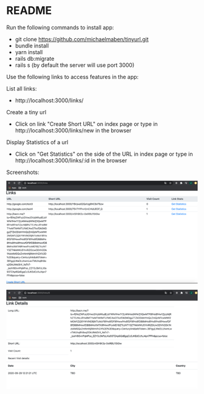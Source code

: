 # README

Run the following commands to install app:

- git clone https://github.com/michaelmaben/tinyurl.git
- bundle install
- yarn install
- rails db:migrate
- rails s (by default the server will use port 3000)

Use the following links to access features in the app:

List all links:
  - http://localhost:3000/links/

Create a tiny url
  - Click on link "Create Short URL" on index page or type in http://localhost:3000/links/new in the browser

Display Statistics of a url
  - Click on "Get Statistics" on the side of the URL in index page or type in http://localhost:3000/links/:id in the browser

Screenshots:

![](images/list_links.png)

![](images/links_detail.png)
